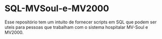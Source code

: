 # SQL-MVSoul-e-MV2000

Esse repositório tem um intuito de fornecer scripts em SQL que podem ser uteis para pessoas que trabalham com o sistema hospitalar MV-Soul e MV2000.

